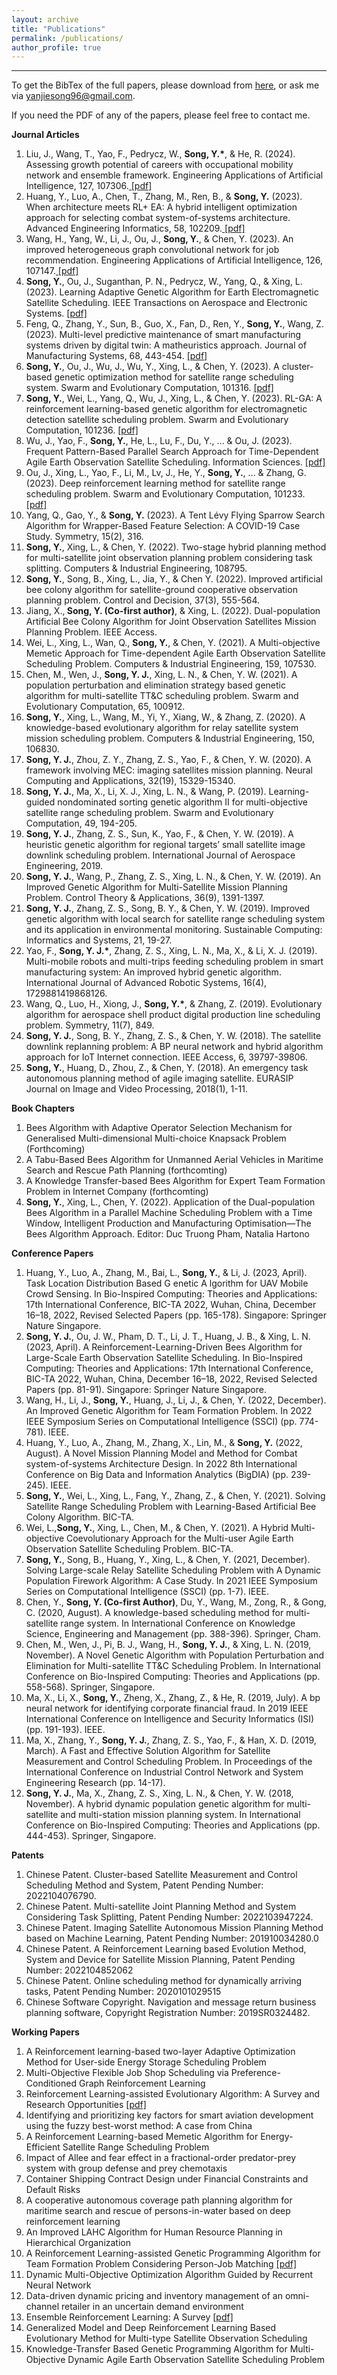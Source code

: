 ```yaml
---
layout: archive
title: "Publications"
permalink: /publications/
author_profile: true
---
```


---
To get the BibTex of the full papers, please download from [here](https://github.com/yanjiesong/yanjiesong.github.io/blob/master/files/mybib.bib), or ask me via yanjiesong96@gmail.com.

If you need the PDF of any of the papers, please feel free to contact me.

**Journal Articles**
<ol>
<li> Liu, J., Wang, T., Yao, F., Pedrycz, W., <b>Song, Y.*</b>, & He, R. (2024). Assessing growth potential of careers with occupational mobility network and ensemble framework. Engineering Applications of Artificial Intelligence, 127, 107306.<a href="https://github.com/yanjiesong/yanjiesong.github.io/blob/master/files/accessing2023.pdf"> [pdf]</a></li>
<li> Huang, Y., Luo, A., Chen, T., Zhang, M., Ren, B., & <b>Song, Y.</b> (2023). When architecture meets RL+ EA: A hybrid intelligent optimization approach for selecting combat system-of-systems architecture. Advanced Engineering Informatics, 58, 102209.<a href="https://github.com/yanjiesong/yanjiesong.github.io/blob/master/files/RL%2BEA.pdf"> [pdf]</a></li>
<li> Wang, H., Yang, W., Li, J., Ou, J., <b>Song, Y.</b>, & Chen, Y. (2023). An improved heterogeneous graph convolutional network for job recommendation. Engineering Applications of Artificial Intelligence, 126, 107147.<a href="https://github.com/yanjiesong/yanjiesong.github.io/blob/master/files/An%20improved%20heterogeneous%20graph%20convolutional%20network%20forjob%20recommendation.pdf"> [pdf]</a></li>
<li><b>Song, Y.</b>, Ou, J., Suganthan, P. N., Pedrycz, W., Yang, Q., & Xing, L. (2023). Learning Adaptive Genetic Algorithm for Earth Electromagnetic Satellite Scheduling. IEEE Transactions on Aerospace and Electronic Systems. <a href="https://github.com/yanjiesong/yanjiesong.github.io/blob/master/files/laga2023taes.pdf"> [pdf]</a></li>
<li>Feng, Q., Zhang, Y., Sun, B., Guo, X., Fan, D., Ren, Y., <b>Song, Y.</b>, Wang, Z. (2023). Multi-level predictive maintenance of smart manufacturing systems driven by digital twin: A matheuristics approach. Journal of Manufacturing Systems, 68, 443-454. <a href="https://github.com/yanjiesong/yanjiesong.github.io/blob/master/files/Multi-level%20predictive%20maintenance%20of%20smart%20manufacturing%20systems%20driven%20by%20digital%20twin%20A%20matheuristics%20approach.pdf"> [pdf]</a></li>
<li><b>Song, Y.</b>, Ou, J., Wu, J., Wu, Y., Xing, L., & Chen, Y. (2023). A cluster-based genetic optimization method for satellite range scheduling system. Swarm and Evolutionary Computation, 101316. <a href="https://github.com/yanjiesong/yanjiesong.github.io/blob/master/files/A%20cluster-based%20genetic%20optimization%20method%20for%20satellite%20range%20scheduling%20system.pdf"> [pdf]</a></li>
<li><b>Song, Y.</b>, Wei, L., Yang, Q., Wu, J., Xing, L., & Chen, Y. (2023). RL-GA: A reinforcement learning-based genetic algorithm for electromagnetic detection satellite scheduling problem. Swarm and Evolutionary Computation, 101236. <a href="https://github.com/yanjiesong/yanjiesong.github.io/blob/master/files/RLGA2023.pdf"> [pdf]</a></li>
<li>Wu, J., Yao, F., <b>Song, Y.</b>, He, L., Lu, F., Du, Y., ... & Ou, J. (2023). Frequent Pattern-Based Parallel Search Approach for Time-Dependent Agile Earth Observation Satellite Scheduling. Information Sciences. <a href="https://github.com/yanjiesong/yanjiesong.github.io/blob/master/files/Frequent%20pattern-based%20parallel%20search%20approach%20for%20time-dependent%20agile%20earth%20observation%20satellite%20scheduling.pdf"> [pdf]</a></li>
<li>Ou, J., Xing, L., Yao, F., Li, M., Lv, J., He, Y., <b>Song, Y.</b>, ... & Zhang, G. (2023). Deep reinforcement learning method for satellite range scheduling problem. Swarm and Evolutionary Computation, 101233. <a href="https://github.com/yanjiesong/yanjiesong.github.io/blob/master/files/Deep%20reinforcement%20learning%20method%20for%20satellite%20range%20scheduling%20problem.pdf"> [pdf]</a></li>
<li>Yang, Q., Gao, Y., & <b>Song, Y.</b> (2023). A Tent Lévy Flying Sparrow Search Algorithm for Wrapper-Based Feature Selection: A COVID-19 Case Study. Symmetry, 15(2), 316.</li>
<li><b>Song, Y.</b>, Xing, L., & Chen, Y. (2022). Two-stage hybrid planning method for multi-satellite joint observation planning problem considering task splitting. Computers & Industrial Engineering, 108795.</li>
<li><b>Song, Y.</b>, Song, B., Xing, L., Jia, Y., & Chen Y. (2022). Improved artificial bee colony algorithm for satellite-ground cooperative observation planning problem. Control and Decision, 37(3), 555-564.</li>
<li>Jiang, X.,<b> Song, Y. (Co-first author)</b>, & Xing, L. (2022). Dual-population Artificial Bee Colony Algorithm for Joint Observation Satellites Mission Planning Problem. IEEE Access.</li>
<li>Wei, L., Xing, L., Wan, Q., <b>Song, Y.</b>, & Chen, Y. (2021). A Multi-objective Memetic Approach for Time-dependent Agile Earth Observation Satellite Scheduling Problem. Computers & Industrial Engineering, 159, 107530.</li>
<li>Chen, M., Wen, J., <b>Song, Y. J.</b>, Xing, L. N., & Chen, Y. W. (2021). A population perturbation and elimination strategy based genetic algorithm for multi-satellite TT&C scheduling problem. Swarm and Evolutionary Computation, 65, 100912.</li>
<li><b>Song, Y.</b>, Xing, L., Wang, M., Yi, Y., Xiang, W., & Zhang, Z. (2020). A knowledge-based evolutionary algorithm for relay satellite system mission scheduling problem. Computers & Industrial Engineering, 150, 106830.</li>
<li><b>Song, Y. J.</b>, Zhou, Z. Y., Zhang, Z. S., Yao, F., & Chen, Y. W. (2020). A framework involving MEC: imaging satellites mission planning. Neural Computing and Applications, 32(19), 15329-15340.</li>
<li><b>Song, Y. J.</b>, Ma, X., Li, X. J., Xing, L. N., & Wang, P. (2019). Learning-guided nondominated sorting genetic algorithm II for multi-objective satellite range scheduling problem. Swarm and Evolutionary Computation, 49, 194-205. </li>
<li><b>Song, Y. J.</b>, Zhang, Z. S., Sun, K., Yao, F., & Chen, Y. W. (2019). A heuristic genetic algorithm for regional targets’ small satellite image downlink scheduling problem. International Journal of Aerospace Engineering, 2019.</li>
<li><b>Song, Y. J.</b>, Wang, P., Zhang, Z. S., Xing, L. N., & Chen, Y. W. (2019). An Improved Genetic Algorithm for Multi-Satellite Mission Planning Problem. Control Theory & Applications, 36(9), 1391-1397.</li>
<li><b>Song, Y. J.</b>, Zhang, Z. S., Song, B. Y., & Chen, Y. W. (2019). Improved genetic algorithm with local search for satellite range scheduling system and its application in environmental monitoring. Sustainable Computing: Informatics and Systems, 21, 19-27.</li>
<li>Yao, F., <b>Song, Y. J.*</b>, Zhang, Z. S., Xing, L. N., Ma, X., & Li, X. J. (2019). Multi-mobile robots and multi-trips feeding scheduling problem in smart manufacturing system: An improved hybrid genetic algorithm. International Journal of Advanced Robotic Systems, 16(4), 1729881419868126.</li>
<li>Wang, Q., Luo, H., Xiong, J., <b>Song, Y.*</b>, & Zhang, Z. (2019). Evolutionary algorithm for aerospace shell product digital production line scheduling problem. Symmetry, 11(7), 849.</li>
<li><b>Song, Y. J.</b>, Song, B. Y., Zhang, Z. S., & Chen, Y. W. (2018). The satellite downlink replanning problem: A BP neural network and hybrid algorithm approach for IoT Internet connection. IEEE Access, 6, 39797-39806.</li>
<li><b>Song, Y.</b>, Huang, D., Zhou, Z., & Chen, Y. (2018). An emergency task autonomous planning method of agile imaging satellite. EURASIP Journal on Image and Video Processing, 2018(1), 1-11.</li>
</ol>


**Book Chapters**
<ol>
<li>Bees Algorithm with Adaptive Operator Selection Mechanism for Generalised Multi-dimensional Multi-choice Knapsack Problem (Forthcoming)</li>
<li>A Tabu-Based Bees Algorithm for Unmanned Aerial Vehicles in Maritime Search and Rescue Path Planning (forthcomting)</li>
<li>A Knowledge Transfer-based Bees Algorithm for	Expert Team Formation Problem in Internet	Company (forthcomting)</li>
<li><b>Song, Y.</b>, Xing, L., Chen, Y. (2022). Application of the Dual-population Bees Algorithm in a Parallel Machine Scheduling Problem with a Time Window, Intelligent Production and Manufacturing Optimisation—The Bees Algorithm Approach. Editor: Duc Truong Pham, Natalia Hartono</li>
</ol>

**Conference Papers**
<ol>
<li>Huang, Y., Luo, A., Zhang, M., Bai, L., <b>Song, Y.</b>, & Li, J. (2023, April). Task Location Distribution Based G enetic A lgorithm for UAV Mobile Crowd Sensing. In Bio-Inspired Computing: Theories and Applications: 17th International Conference, BIC-TA 2022, Wuhan, China, December 16–18, 2022, Revised Selected Papers (pp. 165-178). Singapore: Springer Nature Singapore.</li>
<li><b>Song, Y. J.</b>, Ou, J. W., Pham, D. T., Li, J. T., Huang, J. B., & Xing, L. N. (2023, April). A Reinforcement-Learning-Driven Bees Algorithm for Large-Scale Earth Observation Satellite Scheduling. In Bio-Inspired Computing: Theories and Applications: 17th International Conference, BIC-TA 2022, Wuhan, China, December 16–18, 2022, Revised Selected Papers (pp. 81-91). Singapore: Springer Nature Singapore.</li>
<li>Wang, H., Li, J., <b>Song, Y.</b>, Huang, J., Li, J., & Chen, Y. (2022, December). An Improved Genetic Algorithm for Team Formation Problem. In 2022 IEEE Symposium Series on Computational Intelligence (SSCI) (pp. 774-781). IEEE.</li>
<li>Huang, Y., Luo, A., Zhang, M., Zhang, X., Lin, M., & <b>Song, Y.</b> (2022, August). A Novel Mission Planning Model and Method for Combat system-of-systems Architecture Design. In 2022 8th International Conference on Big Data and Information Analytics (BigDIA) (pp. 239-245). IEEE.</li>
<li><b>Song, Y.</b>, Wei, L., Xing, L., Fang, Y., Zhang, Z., & Chen, Y. (2021). Solving Satellite Range Scheduling Problem with Learning-Based Artificial Bee Colony Algorithm. BIC-TA.</li>
<li>Wei, L.,<b>Song, Y.</b>, Xing, L., Chen, M., & Chen, Y. (2021). A Hybrid Multi-objective Coevolutionary Approach for the Multi-user Agile Earth Observation Satellite Scheduling Problem. BIC-TA.</li>
<li><b>Song, Y.</b>, Song, B., Huang, Y., Xing, L., & Chen, Y. (2021, December). Solving Large-scale Relay Satellite Scheduling Problem with A Dynamic Population Firework Algorithm: A Case Study. In 2021 IEEE Symposium Series on Computational Intelligence (SSCI) (pp. 1-7). IEEE.</li>
<li>Chen, Y., <b>Song, Y. (Co-first Author)</b>, Du, Y., Wang, M., Zong, R., & Gong, C. (2020, August). A knowledge-based scheduling method for multi-satellite range system. In International Conference on Knowledge Science, Engineering and Management (pp. 388-396). Springer, Cham.</li>
<li>Chen, M., Wen, J., Pi, B. J., Wang, H., <b>Song, Y. J.</b>, & Xing, L. N. (2019, November). A Novel Genetic Algorithm with Population Perturbation and Elimination for Multi-satellite TT&C Scheduling Problem. In International Conference on Bio-Inspired Computing: Theories and Applications (pp. 558-568). Springer, Singapore.</li>
<li>Ma, X., Li, X., <b>Song, Y.</b>, Zheng, X., Zhang, Z., & He, R. (2019, July). A bp neural network for identifying corporate financial fraud. In 2019 IEEE International Conference on Intelligence and Security Informatics (ISI) (pp. 191-193). IEEE.</li>
<li>Ma, X., Zhang, Y., <b>Song, Y. J.</b>, Zhang, Z. S., Yao, F., & Han, X. D. (2019, March). A Fast and Effective Solution Algorithm for Satellite Measurement and Control Scheduling Problem. In Proceedings of the International Conference on Industrial Control Network and System Engineering Research (pp. 14-17).</li>
<li><b>Song, Y. J.</b>, Ma, X., Zhang, Z. S., Xing, L. N., & Chen, Y. W. (2018, November). A hybrid dynamic population genetic algorithm for multi-satellite and multi-station mission planning system. In International Conference on Bio-Inspired Computing: Theories and Applications (pp. 444-453). Springer, Singapore.</li>
</ol>

**Patents**
<ol>
<li>Chinese Patent. Cluster-based Satellite Measurement and Control Scheduling Method and System, Patent Pending Number: 2022104076790.</li>
<li>Chinese Patent. Multi-satellite Joint Planning Method and System Considering Task Splitting, Patent Pending Number: 2022103947224.</li>
<li>Chinese Patent. Imaging Satellite Autonomous Mission Planning Method based on Machine Learning, Patent Pending Number: 201910034280.0</li>
<li>Chinese Patent. A Reinforcement Learning based Evolution Method, System and Device for Satellite Mission Planning, Patent Pending Number: 2022104852062</li>
<li>Chinese Patent. Online scheduling method for dynamically arriving tasks, Patent Pending Number: 2020101029515</li>
<li>Chinese Software Copyright. Navigation and message return business planning software, Copyright Registration Number: 2019SR0324482.</li>
</ol>

**Working Papers**
<ol>
<li>A Reinforcement learning-based two-layer Adaptive Optimization Method for User-side Energy Storage Scheduling Problem </li>
<li>Multi-Objective Flexible Job Shop Scheduling via Preference-Conditioned Graph Reinforcement Learning </li>
<li>Reinforcement Learning-assisted Evolutionary Algorithm: A Survey and Research Opportunities <a href="https://github.com/yanjiesong/yanjiesong.github.io/blob/master/files/Reinforcement%20Learning-assisted%20Evolutionary%20Algorithm%20A%20Survey.pdf"> [pdf] </a>	</li>
<li>Identifying and prioritizing key factors for smart aviation development using the fuzzy best-worst method: A case from China </li>
<li>A Reinforcement Learning-based Memetic Algorithm for Energy-Efficient Satellite Range Scheduling Problem </li>
<li>Impact of Allee and fear effect in a fractional-order predator-prey system with group defense and prey chemotaxis </li>
<li>Container Shipping Contract Design under Financial Constraints and Default Risks </li>
<li>A cooperative autonomous coverage path planning algorithm for maritime search and rescue of persons-in-water based on deep reinforcement learning </li>
<li>An Improved LAHC Algorithm for Human Resource Planning in Hierarchical Organization </li>
<li>A Reinforcement Learning-assisted Genetic Programming Algorithm for Team Formation Problem Considering Person-Job Matching <a href="https://github.com/yanjiesong/yanjiesong.github.io/blob/master/files/A%20Reinforcement%20Learning-assisted%20Genetic%20Programming%20Algorithm%20for%20Team%20Formation%20Problem%20Considering%20Person-Job%20Matching.pdf"> [pdf]</a></li>
<li>Dynamic Multi-Objective Optimization Algorithm Guided by Recurrent Neural Network </li>
<li>Data-driven dynamic pricing and inventory management of an omni-channel retailer in an uncertain demand environment </li>
<li>Ensemble Reinforcement Learning: A Survey <a href="https://github.com/yanjiesong/yanjiesong.github.io/blob/master/files/Ensemble%20Reinforcement%20Learning%20A%20Survey.pdf"> [pdf]</a></li>
<li>Generalized Model and Deep Reinforcement Learning Based Evolutionary Method for Multi-type Satellite Observation Scheduling </li>
<li>Knowledge-Transfer Based Genetic Programming Algorithm for Multi-Objective Dynamic Agile Earth Observation Satellite Scheduling Problem </li>
</ol>

